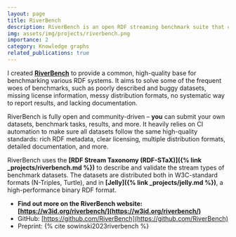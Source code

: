 ```yaml
---
layout: page
title: RiverBench
description: RiverBench is an open RDF streaming benchmark suite that can be used for a wide range of benchmarking tasks
img: assets/img/projects/riverbench.png
importance: 2
category: Knowledge graphs
related_publications: true
---
```


I created **[RiverBench](https://w3id.org/riverbench/)** to provide a common, high-quality base for benchmarking various RDF systems. It aims to solve some of the frequent woes of benchmarks, such as poorly described and buggy datasets, missing license information, messy distribution formats, no systematic way to report results, and lacking documentation.

RiverBench is fully open and community-driven – **you** can submit your own datasets, benchmark tasks, results, and more. It heavily relies on CI automation to make sure all datasets follow the same high-quality standards: rich RDF metadata, clear licensing, multiple distribution formats, detailed documentation, and more.

RiverBench uses the **[RDF Stream Taxonomy (RDF-STaX)]({% link _projects/riverbench.md %})** to describe and validate the stream types of benchmark datasets. The datasets are distributed both in W3C-standard formats (N-Triples, Turtle), and in **[Jelly]({% link _projects/jelly.md %})**, a high-performance binary RDF format.

- **Find out more on the RiverBench website: [https://w3id.org/riverbench/](https://w3id.org/riverbench/)**
- GitHub: [https://github.com/RiverBench](https://github.com/RiverBench)
- Preprint: {% cite sowinski2023riverbench %}
